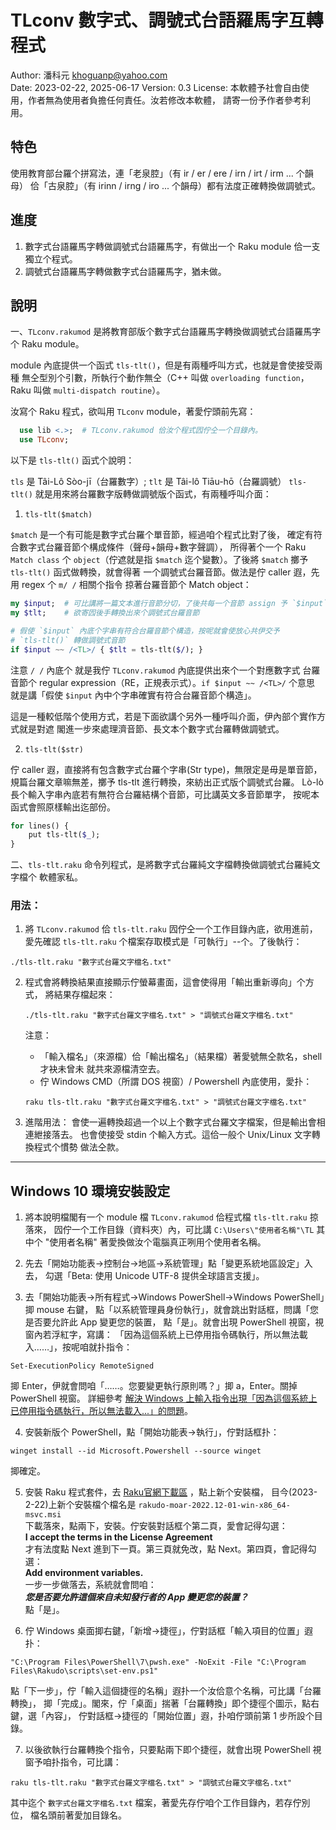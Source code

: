 # TLconv 數字式、調號式台語羅馬字互轉程式

Author: 潘科元 khoguanp@yahoo.com  
Date: 2023-02-22, 2025-06-17
Version: 0.3
License: 本軟體予社會自由使用，作者無為使用者負擔任何責任。汝若修改本軟體，
請寄一份予作者參考利用。

## 特色

使用教育部台羅个拼寫法，連「老泉腔」（有 ir / er / ere / irn / irt / irm ... 个韻母）
佮「古泉腔」（有 irinn / irng / iro ... 个韻母）都有法度正確轉換做調號式。

## 進度

1. 數字式台語羅馬字轉做調號式台語羅馬字，有做出一个 Raku module 佮一支獨立个程式。
2. 調號式台語羅馬字轉做數字式台語羅馬字，猶未做。

## 說明

一、`TLconv.rakumod` 是將教育部版个數字式台語羅馬字轉換做調號式台語羅馬字个
Raku module。

module 內底提供一个函式 `tls-tlt()`，但是有兩種呼叫方式，也就是會使接受兩種
無仝型別个引數，所執行个動作無仝（C++ 叫做 `overloading function`，Raku 叫做
`multi-dispatch routine`）。

汝寫个 Raku 程式，欲叫用 `TLconv` module，著愛佇頭前先寫：

```raku
  use lib <.>;  # TLconv.rakumod 佮汝个程式囥佇仝一个目錄內。
  use TLconv;
```

以下是 `tls-tlt()` 函式个說明：

`tls` 是 Tâi-Lô Sòo-jī（台羅數字）; `tlt` 是 Tâi-lô Tiāu-hō（台羅調號）
`tls-tlt()` 就是用來將台羅數字版轉做調號版个函式，有兩種呼叫介面：

1. `tls-tlt($match)` 

  `$match` 是一个有可能是數字式台羅个單音節，經過咱个程式比對了後，
  確定有符合數字式台羅音節个構成條件（聲母+韻母+數字聲調），
  所得著个一个 Raku `Match class` 个 `object`（佇遮就是指 `$match`
  迄个變數）。了後將 `$match` 擲予 `tls-tlt()` 函式做轉換，就會得著
  一个調號式台羅音節。做法是佇 caller 遐，先用 regex 个 `m/ /` 相關个指令
  掠著台羅音節个 Match object：

  ```raku
  my $input;  # 可比講將一篇文本進行音節分切，了後共每一个音節 assign 予 `$input`
  my $tlt;    # 欲寄囥後手轉換出來个調號式台羅音節

  # 假使 `$input` 內底个字串有符合台羅音節个構造，按呢就會使放心共伊交予
  # `tls-tlt()` 轉做調號式音節
  if $input ~~ /<TL>/ { $tlt = tls-tlt($/); }
  ```

  注意 `/ /` 內底个 <TL> 就是我佇 `TLconv.rakumod` 內底提供出來个一个對應數字式
  台羅音節个 regular expression（RE，正規表示式）。`if $input ~~ /<TL>/` 个意思
  就是講「假使 `$input` 內中个字串確實有符合台羅音節个構造」。
  
  這是一種較低階个使用方式，若是下面欲講个另外一種呼叫介面，伊內部个實作方式就是對遮
  閣進一步來處理濟音節、長文本个數字式台羅轉做調號式。

2. `tls-tlt($str)`

  佇 caller 遐，直接將有包含數字式台羅个字串(Str type)，無限定是毋是單音節，
  規篇台羅文章嘛無差，擲予 tls-tlt 進行轉換，來紡出正式版个調號式台羅。
  Lò-lò長个輸入字串內底若有無符合台羅結構个音節，可比講英文多音節單字，
  按呢本函式會照原樣輸出迄部份。

  ```raku
  for lines() {
      put tls-tlt($_);
  }
  ```

二、`tls-tlt.raku` 命令列程式，是將數字式台羅純文字檔轉換做調號式台羅純文字檔个
軟體家私。

### 用法：

1. 將 `TLconv.rakumod` 佮 `tls-tlt.raku` 囥佇仝一个工作目錄內底，欲用進前，
   愛先確認 `tls-tlt.raku` 个檔案存取模式是「可執行」--个。了後執行：
   
  ```
  ./tls-tlt.raku "數字式台羅文字檔名.txt"
  ```
2. 程式會將轉換結果直接顯示佇螢幕畫面，這會使得用「輸出重新導向」个方式，
   將結果存檔起來：
   
   ```
   ./tls-tlt.raku "數字式台羅文字檔名.txt" > "調號式台羅文字檔名.txt"
   ```
   注意：
   * 「輸入檔名」（來源檔）佮「輸出檔名」（結果檔）著愛號無仝款名，shell 才袂未曾未
   就共來源檔清空去。
   * 佇 Windows CMD（所謂 DOS 視窗）/ Powershell 內底使用，愛扑：

   ```
   raku tls-tlt.raku "數字式台羅文字檔名.txt" > "調號式台羅文字檔名.txt"
   ```

3. 進階用法：
   會使一遍轉換超過一个以上个數字式台羅文字檔案，但是輸出會相連紲接落去。
   也會使接受 stdin 个輸入方式。這佮一般个 Unix/Linux 文字轉換程式个慣勢
   做法仝款。

-----------------------------------------------------------------------
## Windows 10 環境安裝設定

1. 將本說明檔閣有一个 module 檔 `TLconv.rakumod` 佮程式檔 `tls-tlt.raku` 掠落來，
   囥佇一个工作目錄（資料夾）內，可比講 `C:\Users\"使用者名稱"\TL`
   其中个 "使用者名稱" 著愛換做汝个電腦真正咧用个使用者名稱。

2. 先去「開始功能表->控制台->地區->系統管理」點「變更系統地區設定」入去，
   勾選「Beta: 使用 Unicode UTF-8 提供全球語言支援」。

3. 去「開始功能表->所有程式->Windows PowerShell->Windows PowerShell」揤 mouse 右鍵，
   點「以系統管理員身份執行」，就會跳出對話框，問講「您是否要允許此 App 變更您的裝置，
   點「是」。就會出現 PowerShell 視窗，視窗內若浮紅字，寫講：
  「因為這個系統上已停用指令碼執行，所以無法載入……」，按呢咱就扑指令：

  ```
  Set-ExecutionPolicy RemoteSigned
  ```
   揤 Enter，伊就會問咱「……。您要變更執行原則嗎？」揤 a，Enter。關掉 PowerShell 視窗。
   詳細參考 [解決 Windows 上輸入指令出現「因為這個系統上已停用指令碼執行，所以無法載入...」的問題](https://israynotarray.com/other/20200510/1067127387/)。

4. 安裝新版个 PowerShell，點「開始功能表->執行」，佇對話框扑：

  ```
  winget install --id Microsoft.Powershell --source winget
  ```
  揤確定。

5. 安裝 Raku 程式套件，去 [Raku官網下載區](https://rakudo.org/downloads) ，點上新个安裝檔，
   目今(2023-2-22)上新个安裝檔个檔名是 `rakudo-moar-2022.12-01-win-x86_64-msvc.msi`  
   下載落來，點兩下，安裝。佇安裝對話框个第二頁，愛會記得勾選：  
   **I accept the terms in the License Agreement**  
   才有法度點 Next 進到下一頁。第三頁就免改，點 Next。第四頁，會記得勾選：  
   **Add environment variables.**  
   一步一步做落去，系統就會問咱：  
   **_您是否要允許這個來自未知發行者的 App 變更您的裝置？_**  
   點「是」。

6. 佇 Windows 桌面揤右鍵，「新增->捷徑」，佇對話框「輸入項目的位置」遐扑：

  ```
  "C:\Program Files\PowerShell\7\pwsh.exe" -NoExit -File "C:\Program Files\Rakudo\scripts\set-env.ps1"
  ```
  點「下一步」，佇「輸入這個捷徑的名稱」遐扑一个汝佮意个名稱，可比講「台羅轉換」，
  揤「完成」。閣來，佇「桌面」揣著「台羅轉換」即个捷徑个圖示，點右鍵，選「內容」，
  佇對話框->捷徑的「開始位置」遐，扑咱佇頭前第 1 步所設个目錄。

7. 以後欲執行台羅轉換个指令，只要點兩下即个捷徑，就會出現 PowerShell 視窗予咱扑指令，可比講：

  ```
  raku tls-tlt.raku "數字式台羅文字檔名.txt" > "調號式台羅文字檔名.txt"
  ```
  其中迄个 `數字式台羅文字檔名.txt` 檔案，著愛先存佇咱个工作目錄內，若存佇別位，
  檔名頭前著愛加目錄名。
